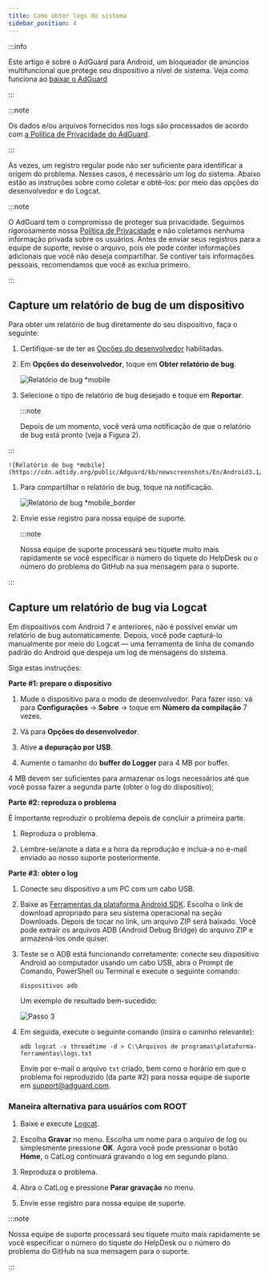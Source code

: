 ```yaml
---
title: Como obter logs do sistema
sidebar_position: 4
---
```


:::info

Este artigo é sobre o AdGuard para Android, um bloqueador de anúncios multifuncional que protege seu dispositivo a nível de sistema. Veja como funciona ao [baixar o AdGuard](https://agrd.io/download-kb-adblock)

:::

:::note

Os dados e/ou arquivos fornecidos nos logs são processados de acordo com [a Política de Privacidade do AdGuard](https://adguard.com/en/privacy.html).

:::

Às vezes, um registro regular pode não ser suficiente para identificar a origem do problema. Nesses casos, é necessário um log do sistema. Abaixo estão as instruções sobre como coletar e obtê-los: por meio das opções do desenvolvedor e do Logcat.

:::note

O AdGuard tem o compromisso de proteger sua privacidade. Seguimos rigorosamente nossa [Política de Privacidade](https://adguard.com/privacy/android.html) e não coletamos nenhuma informação privada sobre os usuários. Antes de enviar seus registros para a equipe de suporte, revise o arquivo, pois ele pode conter informações adicionais que você não deseja compartilhar. Se contiver tais informações pessoais, recomendamos que você as exclua primeiro.

:::

## Capture um relatório de bug de um dispositivo

Para obter um relatório de bug diretamente do seu dispositivo, faça o seguinte:

1. Certifique-se de ter as [Opções do desenvolvedor](https://developer.android.com/studio/run/device.html#developer-device-options) habilitadas.

1. Em **Opções do desenvolvedor**, toque em **Obter relatório de bug**.

    ![Relatório de bug *mobile](https://cdn.adtidy.org/public/Adguard/kb/newscreenshots/En/Android3.1/bugreporten.png)

1. Selecione o tipo de relatório de bug desejado e toque em **Reportar**.

    :::note

    Depois de um momento, você verá uma notificação de que o relatório de bug está pronto (veja a Figura 2).


:::

    ![Relatório de bug *mobile](https://cdn.adtidy.org/public/Adguard/kb/newscreenshots/En/Android3.1/bugreporteen.png)

1. Para compartilhar o relatório de bug, toque na notificação.

    ![Relatório de bug *mobile_border](https://cdn.adtidy.org/public/Adguard/kb/newscreenshots/En/Android3.1/bugreport3en.png)

1. Envie esse registro para nossa equipe de suporte.

    :::note

    Nossa equipe de suporte processará seu tíquete muito mais rapidamente se você especificar o número do tíquete do HelpDesk ou o número do problema do GitHub na sua mensagem para o suporte.


:::

## Capture um relatório de bug via Logcat

Em dispositivos com Android 7 e anteriores, não é possível enviar um relatório de bug automaticamente. Depois, você pode capturá-lo manualmente por meio do Logcat — uma ferramenta de linha de comando padrão do Android que despeja um log de mensagens do sistema.

Siga estas instruções:

**Parte #1: prepare o dispositivo**

1. Mude o dispositivo para o modo de desenvolvedor. Para fazer isso: vá para **Configurações** → **Sobre** → toque em **Número da compilação** 7 vezes.

1. Vá para **Opções do desenvolvedor**.

1. Ative **a depuração por USB**.

1. Aumente o tamanho do **buffer do Logger** para 4 MB por buffer.

4 MB devem ser suficientes para armazenar os logs necessários até que você possa fazer a segunda parte (obter o log do dispositivo);

**Parte #2: reproduza o problema**

É importante reproduzir o problema depois de concluir a primeira parte.

1. Reproduza o problema.

1. Lembre-se/anote a data e a hora da reprodução e inclua-a no e-mail enviado ao nosso suporte posteriormente.

**Parte #3: obter o log**

1. Conecte seu dispositivo a um PC com um cabo USB.

1. Baixe as [Ferramentas da plataforma Android SDK](https://developer.android.com/studio/releases/platform-tools#downloads). Escolha o link de download apropriado para seu sistema operacional na seção Downloads. Depois de tocar no link, um arquivo ZIP será baixado. Você pode extrair os arquivos ADB (Android Debug Bridge) do arquivo ZIP e armazená-los onde quiser.

1. Teste se o ADB está funcionando corretamente: conecte seu dispositivo Android ao computador usando um cabo USB, abra o Prompt de Comando, PowerShell ou Terminal e execute o seguinte comando:

    `dispositivos adb`

    Um exemplo de resultado bem-sucedido:

    ![Passo 3](https://cdn.adtidy.org/content/kb/ad_blocker/android/logcat/logcat_step-3.png)

1. Em seguida, execute o seguinte comando (insira o caminho relevante):

    `adb logcat -v threadtime -d > C:\Arquivos de programas\plataforma-ferramentas\logs.txt`

    Envie por e-mail o arquivo `txt` criado, bem como o horário em que o problema foi reproduzido (da parte #2) para nossa equipe de suporte em support@adguard.com.

### Maneira alternativa para usuários com ROOT

1. Baixe e execute [Logcat](https://play.google.com/store/apps/details?id=com.pluscubed.matlog).

1. Escolha **Gravar** no menu. Escolha um nome para o arquivo de log ou simplesmente pressione **OK**. Agora você pode pressionar o botão **Home**, o CatLog continuará gravando o log em segundo plano.

1. Reproduza o problema.

1. Abra o CatLog e pressione **Parar gravação** no menu.

1. Envie esse registro para nossa equipe de suporte.

:::note

Nossa equipe de suporte processará seu tíquete muito mais rapidamente se você especificar o número do tíquete do HelpDesk ou o número do problema do GitHub na sua mensagem para o suporte.

:::
